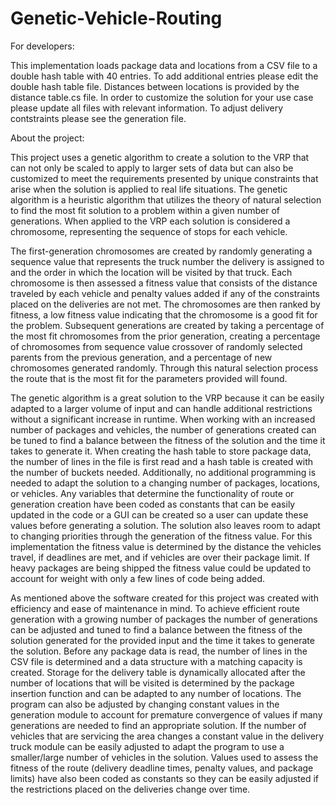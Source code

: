# Genetic-Vehicle-Routing

For developers:

This implementation loads package data and locations from a CSV file to a double hash table with 40 entries. To add additional entries please edit the double hash table file. Distances between locations is provided by the distance table.cs file. In order to customize the solution for your use case please update all files with relevant information. To adjust delivery contstraints please see the generation file.

About the project:

This project uses a genetic algorithm to create a solution to the VRP that can not only be scaled to apply to larger sets of data but can also be customized to meet the requirements presented by unique constraints that arise when the solution is applied to real life situations. The genetic algorithm is a heuristic algorithm that utilizes the theory of natural selection to find the most fit solution to a problem within a given number of generations. When applied to the VRP each solution is considered a chromosome, representing the sequence of stops for each vehicle.

The first-generation chromosomes are created by randomly generating a sequence value that represents the truck number the delivery is assigned to and the order in which the location will be visited by that truck. Each chromosome is then assessed a fitness value that consists of the distance traveled by each vehicle and penalty values added if any of the constraints placed on the deliveries are not met. The chromosomes are then ranked by fitness, a low fitness value indicating that the chromosome is a good fit for the problem. Subsequent generations are created by taking a percentage of the most fit chromosomes from the prior generation, creating a percentage of chromosomes from sequence value crossover of randomly selected parents from the previous generation, and a percentage of new chromosomes generated randomly. Through this natural selection process the route that is the most fit for the parameters provided will found.

The genetic algorithm is a great solution to the VRP because it can be easily adapted to a larger volume of input and can handle additional restrictions without a significant increase in runtime. When working with an increased number of packages and vehicles, the number of generations created can be tuned to find a balance between the fitness of the solution and the time it takes to generate it. When creating the hash table to store package data, the number of lines in the file is first read and a hash table is created with the number of buckets needed. Additionally, no additional programming is needed to adapt the solution to a changing number of packages, locations, or vehicles. Any variables that determine the functionality of route or generation creation have been coded as constants that can be easily updated in the code or a GUI can be created so a user can update these values before generating a solution. The solution also leaves room to adapt to changing priorities through the generation of the fitness value. For this implementation the fitness value is determined by the distance the vehicles travel, if deadlines are met, and if vehicles are over their package limit. If heavy packages are being shipped the fitness value could be updated to account for weight with only a few lines of code being added. 

As mentioned above the software created for this project was created with efficiency and ease of maintenance in mind. To achieve efficient route generation with a growing number of packages the number of generations can be adjusted and tuned to find a balance between the fitness of the solution generated for the provided input and the time it takes to generate the solution. Before any package data is read, the number of lines in the CSV file is determined and a data structure with a matching capacity is created. Storage for the delivery table is dynamically allocated after the number of locations that will be visited is determined by the package insertion function and can be adapted to any number of locations. The program can also be adjusted by changing constant values in the generation module to account for premature convergence of values if many generations are needed to find an appropriate solution. If the number of vehicles that are servicing the area changes a constant value in the delivery truck module can be easily adjusted to adapt the program to use a smaller/large number of vehicles in the solution. Values used to assess the fitness of the route (delivery deadline times, penalty values, and package limits) have also been coded as constants so they can be easily adjusted if the restrictions placed on the deliveries change over time. 
